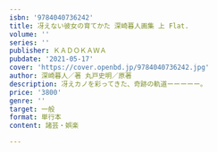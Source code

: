 ```yaml
---
isbn: '9784040736242'
title: 冴えない彼女の育てかた 深崎暮人画集 上 Flat.
volume: ''
series: ''
publisher: ＫＡＤＯＫＡＷＡ
pubdate: '2021-05-17'
cover: 'https://cover.openbd.jp/9784040736242.jpg'
author: 深崎暮人／著 丸戸史明／原著
description: 冴えカノを彩ってきた、奇跡の軌道ーーーーー。
price: '3800'
genre: ''
target: 一般
format: 単行本
content: 諸芸・娯楽

---
```

